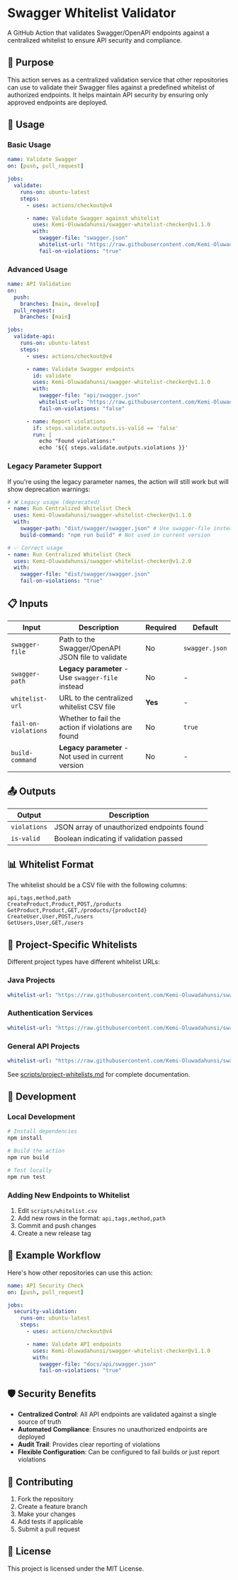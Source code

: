 # Swagger Whitelist Validator

A GitHub Action that validates Swagger/OpenAPI endpoints against a centralized whitelist to ensure API security and compliance.

## 🎯 Purpose

This action serves as a centralized validation service that other repositories can use to validate their Swagger files against a predefined whitelist of authorized endpoints. It helps maintain API security by ensuring only approved endpoints are deployed.

## 🚀 Usage

### Basic Usage

```yaml
name: Validate Swagger
on: [push, pull_request]

jobs:
  validate:
    runs-on: ubuntu-latest
    steps:
      - uses: actions/checkout@v4

      - name: Validate Swagger against whitelist
        uses: Kemi-Oluwadahunsi/swagger-whitelist-checker@v1.1.0
        with:
          swagger-file: "swagger.json"
          whitelist-url: "https://raw.githubusercontent.com/Kemi-Oluwadahunsi/swagger-whitelist-checker/main/scripts/whitelist.csv"
          fail-on-violations: "true"
```

### Advanced Usage

```yaml
name: API Validation
on:
  push:
    branches: [main, develop]
  pull_request:
    branches: [main]

jobs:
  validate-api:
    runs-on: ubuntu-latest
    steps:
      - uses: actions/checkout@v4

      - name: Validate Swagger endpoints
        id: validate
        uses: Kemi-Oluwadahunsi/swagger-whitelist-checker@v1.1.0
        with:
          swagger-file: "api/swagger.json"
          whitelist-url: "https://raw.githubusercontent.com/Kemi-Oluwadahunsi/swagger-whitelist-checker/main/scripts/whitelist.csv"
          fail-on-violations: "false"

      - name: Report violations
        if: steps.validate.outputs.is-valid == 'false'
        run: |
          echo "Found violations:"
          echo '${{ steps.validate.outputs.violations }}'
```

### Legacy Parameter Support

If you're using the legacy parameter names, the action will still work but will show deprecation warnings:

```yaml
# ❌ Legacy usage (deprecated)
- name: Run Centralized Whitelist Check
  uses: Kemi-Oluwadahunsi/swagger-whitelist-checker@v1.1.0
  with:
    swagger-path: "dist/swagger/swagger.json" # Use swagger-file instead
    build-command: "npm run build" # Not used in current version

# ✅ Correct usage
- name: Run Centralized Whitelist Check
  uses: Kemi-Oluwadahunsi/swagger-whitelist-checker@v1.2.0
  with:
    swagger-file: "dist/swagger/swagger.json"
    fail-on-violations: "true"
```

## 📋 Inputs

| Input                | Description                                        | Required | Default        |
| -------------------- | -------------------------------------------------- | -------- | -------------- |
| `swagger-file`       | Path to the Swagger/OpenAPI JSON file to validate  | No       | `swagger.json` |
| `swagger-path`       | **Legacy parameter** - Use `swagger-file` instead  | No       | -              |
| `whitelist-url`      | URL to the centralized whitelist CSV file          | **Yes**  | -              |
| `fail-on-violations` | Whether to fail the action if violations are found | No       | `true`         |
| `build-command`      | **Legacy parameter** - Not used in current version | No       | -              |

## 📤 Outputs

| Output       | Description                                |
| ------------ | ------------------------------------------ |
| `violations` | JSON array of unauthorized endpoints found |
| `is-valid`   | Boolean indicating if validation passed    |

## 📊 Whitelist Format

The whitelist should be a CSV file with the following columns:

```csv
api,tags,method,path
CreateProduct,Product,POST,/products
GetProduct,Product,GET,/products/{productId}
CreateUser,User,POST,/users
GetUsers,User,GET,/users
```

## 🎯 Project-Specific Whitelists

Different project types have different whitelist URLs:

### Java Projects

```yaml
whitelist-url: "https://raw.githubusercontent.com/Kemi-Oluwadahunsi/swagger-whitelist-checker/main/scripts/java-whitelist.csv"
```

### Authentication Services

```yaml
whitelist-url: "https://raw.githubusercontent.com/Kemi-Oluwadahunsi/swagger-whitelist-checker/main/scripts/whitelistAuth.csv"
```

### General API Projects

```yaml
whitelist-url: "https://raw.githubusercontent.com/Kemi-Oluwadahunsi/swagger-whitelist-checker/main/scripts/whitelist.csv"
```

See [scripts/project-whitelists.md](scripts/project-whitelists.md) for complete documentation.

## 🔧 Development

### Local Development

```bash
# Install dependencies
npm install

# Build the action
npm run build

# Test locally
npm run test
```

### Adding New Endpoints to Whitelist

1. Edit `scripts/whitelist.csv`
2. Add new rows in the format: `api,tags,method,path`
3. Commit and push changes
4. Create a new release tag

## 📝 Example Workflow

Here's how other repositories can use this action:

```yaml
name: API Security Check
on: [push, pull_request]

jobs:
  security-validation:
    runs-on: ubuntu-latest
    steps:
      - uses: actions/checkout@v4

      - name: Validate API endpoints
        uses: Kemi-Oluwadahunsi/swagger-whitelist-checker@v1.1.0
        with:
          swagger-file: "docs/api/swagger.json"
          fail-on-violations: "true"
```

## 🛡️ Security Benefits

- **Centralized Control**: All API endpoints are validated against a single source of truth
- **Automated Compliance**: Ensures no unauthorized endpoints are deployed
- **Audit Trail**: Provides clear reporting of violations
- **Flexible Configuration**: Can be configured to fail builds or just report violations

## 🤝 Contributing

1. Fork the repository
2. Create a feature branch
3. Make your changes
4. Add tests if applicable
5. Submit a pull request

## 📄 License

This project is licensed under the MIT License.
